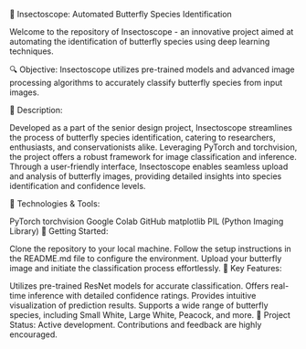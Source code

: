 🦋 Insectoscope: Automated Butterfly Species Identification

Welcome to the repository of Insectoscope - an innovative project aimed at automating the identification of butterfly species using deep learning techniques.

🔍 Objective: Insectoscope utilizes pre-trained models and advanced image processing algorithms to accurately classify butterfly species from input images.

📝 Description:

Developed as a part of the senior design project, Insectoscope streamlines the process of butterfly species identification, catering to researchers, enthusiasts, and conservationists alike.
Leveraging PyTorch and torchvision, the project offers a robust framework for image classification and inference.
Through a user-friendly interface, Insectoscope enables seamless upload and analysis of butterfly images, providing detailed insights into species identification and confidence levels.

🔧 Technologies & Tools:

PyTorch
torchvision
Google Colab
GitHub
matplotlib
PIL (Python Imaging Library)
🚀 Getting Started:

Clone the repository to your local machine.
Follow the setup instructions in the README.md file to configure the environment.
Upload your butterfly image and initiate the classification process effortlessly.
🌟 Key Features:

Utilizes pre-trained ResNet models for accurate classification.
Offers real-time inference with detailed confidence ratings.
Provides intuitive visualization of prediction results.
Supports a wide range of butterfly species, including Small White, Large White, Peacock, and more.
📅 Project Status: Active development. Contributions and feedback are highly encouraged.

